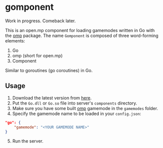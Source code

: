 gomponent
==================================

Work in progress. Comeback later.

This is an open.mp component for loading gamemodes written in Go with the [omp](https://github.com/kodeyeen/omp) package.
The name `Gomponent` is composed of three word-forming elements:
1. Go
2. omp (short for open.mp)
3. Component

Similar to goroutines (go coroutines) in Go.

## Usage

1. Download the latest version from [here](https://github.com/kodeyeen/gomponent/releases/latest).
2. Put the `Go.dll` or `Go.so` file into server's `components` directory.
3. Make sure you have some built [omp](https://github.com/kodeyeen/omp) gamemode in the `gamemodes` folder.
4. Specify the gamemode name to be loaded in your `config.json`:

```json
"go": {
    "gamemode": "<YOUR GAMEMODE NAME>"
}
```

5. Run the server.
